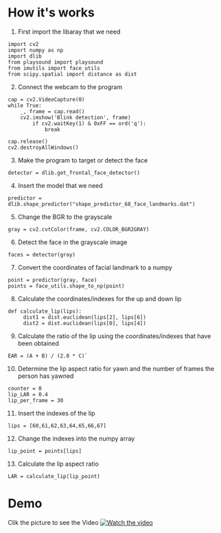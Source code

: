 # How it's works
1. First import the libaray that we need
````
import cv2
import numpy as np
import dlib
from playsound import playsound
from imutils import face_utils
from scipy.spatial import distance as dist
````
2. Connect the webcam to the program 
````
cap = cv2.VideoCapture(0)
while True:
    _, frame = cap.read()
    cv2.imshow('Blink detection', frame)
        if cv2.waitKey(1) & 0xFF == ord('q'):
            break

cap.release()
cv2.destroyAllWindows()
````
3. Make the program to target or detect the face
````
detector = dlib.get_frontal_face_detector() 
````
4. Insert the model that we need
````
predictor = dlib.shape_predictor("shape_predictor_68_face_landmarks.dat") 
````
5. Change the BGR to the grayscale
````
gray = cv2.cvtColor(frame, cv2.COLOR_BGR2GRAY)
````
6. Detect the face in the grayscale image
````
faces = detector(gray)
````
7. Convert the coordinates of facial landmark to a numpy
````
point = predictor(gray, face)
points = face_utils.shape_to_np(point)
````
8. Calculate the coordinates/indexes for the up and down lip
````
def calculate_lip(lips):
     dist1 = dist.euclidean(lips[2], lips[6]) 
     dist2 = dist.euclidean(lips[0], lips[4]) 
````
9. Calculate the ratio of the lip using the coordinates/indexes that have been obtained
````
EAR = (A + B) / (2.0 * C)`
````
10. Determine the lip aspect ratio for yawn and the number of frames the person has yawned
````
counter = 0
lip_LAR = 0.4
lip_per_frame = 30
````
11. Insert the indexes of the lip
````
lips = [60,61,62,63,64,65,66,67]
````
12. Change the indexes into the numpy array 
````
lip_point = points[lips]
````
13. Calculate the lip aspect ratio
````
LAR = calculate_lip(lip_point) 
````

# Demo

Clik the picture to see the Video
[![Watch the video](https://img.youtube.com/vi/QkwzEbPBNz4/maxresdefault.jpg)](https://youtu.be/QkwzEbPBNz4)

